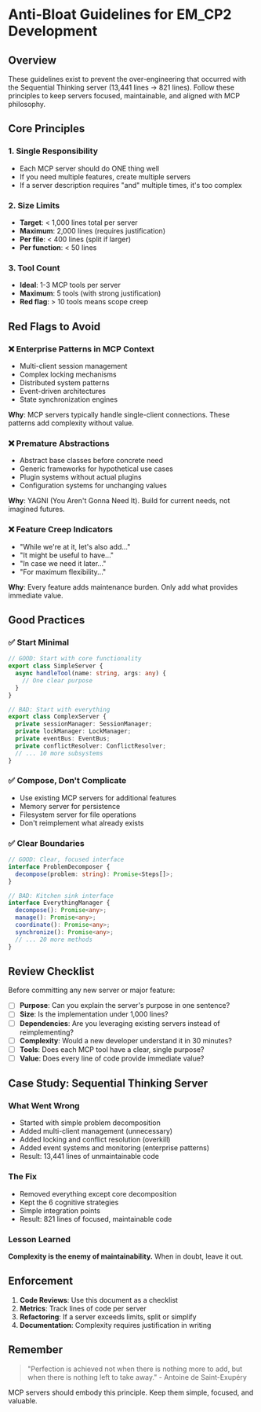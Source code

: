# Anti-Bloat Guidelines for EM_CP2 Development

## Overview

These guidelines exist to prevent the over-engineering that occurred with the Sequential Thinking server (13,441 lines → 821 lines). Follow these principles to keep servers focused, maintainable, and aligned with MCP philosophy.

## Core Principles

### 1. **Single Responsibility**
- Each MCP server should do ONE thing well
- If you need multiple features, create multiple servers
- If a server description requires "and" multiple times, it's too complex

### 2. **Size Limits**
- **Target**: < 1,000 lines total per server
- **Maximum**: 2,000 lines (requires justification)
- **Per file**: < 400 lines (split if larger)
- **Per function**: < 50 lines

### 3. **Tool Count**
- **Ideal**: 1-3 MCP tools per server
- **Maximum**: 5 tools (with strong justification)
- **Red flag**: > 10 tools means scope creep

## Red Flags to Avoid

### ❌ Enterprise Patterns in MCP Context
- Multi-client session management
- Complex locking mechanisms
- Distributed system patterns
- Event-driven architectures
- State synchronization engines

**Why**: MCP servers typically handle single-client connections. These patterns add complexity without value.

### ❌ Premature Abstractions
- Abstract base classes before concrete need
- Generic frameworks for hypothetical use cases
- Plugin systems without actual plugins
- Configuration systems for unchanging values

**Why**: YAGNI (You Aren't Gonna Need It). Build for current needs, not imagined futures.

### ❌ Feature Creep Indicators
- "While we're at it, let's also add..."
- "It might be useful to have..."
- "In case we need it later..."
- "For maximum flexibility..."

**Why**: Every feature adds maintenance burden. Only add what provides immediate value.

## Good Practices

### ✅ Start Minimal
```typescript
// GOOD: Start with core functionality
export class SimpleServer {
  async handleTool(name: string, args: any) {
    // One clear purpose
  }
}

// BAD: Start with everything
export class ComplexServer {
  private sessionManager: SessionManager;
  private lockManager: LockManager;
  private eventBus: EventBus;
  private conflictResolver: ConflictResolver;
  // ... 10 more subsystems
}
```

### ✅ Compose, Don't Complicate
- Use existing MCP servers for additional features
- Memory server for persistence
- Filesystem server for file operations
- Don't reimplement what already exists

### ✅ Clear Boundaries
```typescript
// GOOD: Clear, focused interface
interface ProblemDecomposer {
  decompose(problem: string): Promise<Steps[]>;
}

// BAD: Kitchen sink interface
interface EverythingManager {
  decompose(): Promise<any>;
  manage(): Promise<any>;
  coordinate(): Promise<any>;
  synchronize(): Promise<any>;
  // ... 20 more methods
}
```

## Review Checklist

Before committing any new server or major feature:

- [ ] **Purpose**: Can you explain the server's purpose in one sentence?
- [ ] **Size**: Is the implementation under 1,000 lines?
- [ ] **Dependencies**: Are you leveraging existing servers instead of reimplementing?
- [ ] **Complexity**: Would a new developer understand it in 30 minutes?
- [ ] **Tools**: Does each MCP tool have a clear, single purpose?
- [ ] **Value**: Does every line of code provide immediate value?

## Case Study: Sequential Thinking Server

### What Went Wrong
- Started with simple problem decomposition
- Added multi-client management (unnecessary)
- Added locking and conflict resolution (overkill)
- Added event systems and monitoring (enterprise patterns)
- Result: 13,441 lines of unmaintainable code

### The Fix
- Removed everything except core decomposition
- Kept the 6 cognitive strategies
- Simple integration points
- Result: 821 lines of focused, maintainable code

### Lesson Learned
**Complexity is the enemy of maintainability.** When in doubt, leave it out.

## Enforcement

1. **Code Reviews**: Use this document as a checklist
2. **Metrics**: Track lines of code per server
3. **Refactoring**: If a server exceeds limits, split or simplify
4. **Documentation**: Complexity requires justification in writing

## Remember

> "Perfection is achieved not when there is nothing more to add, but when there is nothing left to take away." - Antoine de Saint-Exupéry

MCP servers should embody this principle. Keep them simple, focused, and valuable.